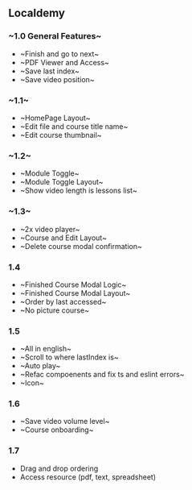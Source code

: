 ## Localdemy

### ~1.0 General Features~

- ~Finish and go to next~
- ~PDF Viewer and Access~
- ~Save last index~
- ~Save video position~

### ~1.1~

- ~HomePage Layout~
- ~Edit file and course title name~
- ~Edit course thumbnail~

### ~1.2~

- ~Module Toggle~
- ~Module Toggle Layout~
- ~Show video length is lessons list~

### ~1.3~

- ~2x video player~
- ~Course and Edit Layout~
- ~Delete course modal confirmation~

### 1.4

- ~Finished Course Modal Logic~
- ~Finished Course Modal Layout~
- ~Order by last accessed~
- ~No picture course~

### 1.5

- ~All in english~
- ~Scroll to where lastIndex is~
- ~Auto play~
- ~Refac compoenents and fix ts and eslint errors~
- ~Icon~

### 1.6

- ~Save video volume level~
- ~Course onboarding~

### 1.7

- Drag and drop ordering
- Access resource (pdf, text, spreadsheet)
